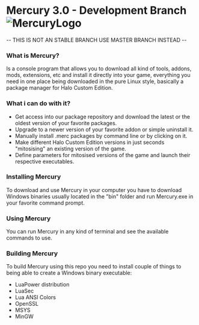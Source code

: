 
# Mercury 3.0 - Development Branch ![MercuryLogo](https://i.imgur.com/4BoDBJ9.png)

-- THIS IS NOT AN STABLE BRANCH USE MASTER BRANCH INSTEAD --

### What is Mercury?
Is a console program that allows you to download all kind of tools, addons, mods, extensions, etc and install it directly into your game, everything you need in one place being downloaded in the pure Linux style, basically a package manager for Halo Custom Edition.

### What i can do with it?
 - Get access into our package repository and download the latest or the oldest version of your favorite packages.
 - Upgrade to a newer version of your favorite addon or simple uninstall it.
 - Manually install .merc packages by command line or by clicking on it.
 - Make different Halo Custom Edition versions in just seconds "mitosising" an existing version of the game.
 - Define parameters for mitosised versions of the game and launch their respective executables.

### Installing Mercury
To download and use Mercury in your computer you have to download Windows binaries usually located in the "bin" folder and run Mercury.exe in your favorite command prompt.

### Using Mercury
You can run Mercury in any kind of terminal and see the available commands to use.

### Building Mercury
To build Mercury using this repo you need to install couple of things to being able to create a  Windows binary executable:
 
- LuaPower distribution
- LuaSec
- Lua ANSI Colors
- OpenSSL
- MSYS
- MinGW
